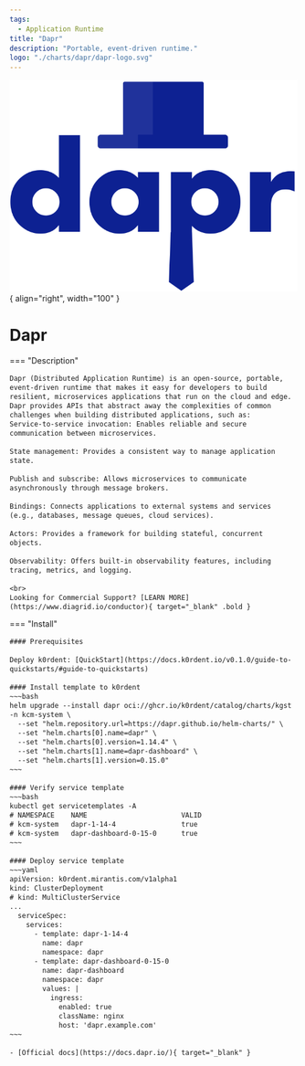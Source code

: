 ```yaml
---
tags:
  - Application Runtime
title: "Dapr"
description: "Portable, event-driven runtime."
logo: "./charts/dapr/dapr-logo.svg"
---
```

![dapr](./dapr-logo.svg){ align="right", width="100" }
# Dapr

=== "Description"

    Dapr (Distributed Application Runtime) is an open-source, portable, event-driven runtime that makes it easy for developers to build resilient, microservices applications that run on the cloud and edge. Dapr provides APIs that abstract away the complexities of common challenges when building distributed applications, such as: 
    Service-to-service invocation: Enables reliable and secure communication between microservices. 

    State management: Provides a consistent way to manage application state. 

    Publish and subscribe: Allows microservices to communicate asynchronously through message brokers. 

    Bindings: Connects applications to external systems and services (e.g., databases, message queues, cloud services). 

    Actors: Provides a framework for building stateful, concurrent objects. 

    Observability: Offers built-in observability features, including tracing, metrics, and logging.

    <br>
    Looking for Commercial Support? [LEARN MORE](https://www.diagrid.io/conductor){ target="_blank" .bold }
    

=== "Install"

    #### Prerequisites

    Deploy k0rdent: [QuickStart](https://docs.k0rdent.io/v0.1.0/guide-to-quickstarts/#guide-to-quickstarts)

    #### Install template to k0rdent
    ~~~bash
    helm upgrade --install dapr oci://ghcr.io/k0rdent/catalog/charts/kgst -n kcm-system \
      --set "helm.repository.url=https://dapr.github.io/helm-charts/" \
      --set "helm.charts[0].name=dapr" \
      --set "helm.charts[0].version=1.14.4" \
      --set "helm.charts[1].name=dapr-dashboard" \
      --set "helm.charts[1].version=0.15.0"
    ~~~

    #### Verify service template
    ~~~bash
    kubectl get servicetemplates -A
    # NAMESPACE    NAME                       VALID
    # kcm-system   dapr-1-14-4                true
    # kcm-system   dapr-dashboard-0-15-0      true
    ~~~

    #### Deploy service template
    ~~~yaml
    apiVersion: k0rdent.mirantis.com/v1alpha1
    kind: ClusterDeployment
    # kind: MultiClusterService
    ...
      serviceSpec:
        services:
          - template: dapr-1-14-4
            name: dapr
            namespace: dapr
          - template: dapr-dashboard-0-15-0
            name: dapr-dashboard
            namespace: dapr
            values: |
              ingress:
                enabled: true
                className: nginx
                host: 'dapr.example.com'
    ~~~

    - [Official docs](https://docs.dapr.io/){ target="_blank" }
